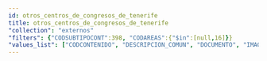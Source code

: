 ```yaml
---
id: otros_centros_de_congresos_de_tenerife 
title: otros_centros_de_congresos_de_tenerife
"collection": "externos"
"filters": {"CODSUBTIPOCONT":398, "CODAREAS":{"$in":[null,16]}}
"values_list": ["CODCONTENIDO", "DESCRIPCION_COMUN", "DOCUMENTO", "IMAGEN", "PALABRAS_CLAVE", "TITULO"]
---
```

<div class="row">
    <div flex="100" layout="column" layout-gt-sm="row" class="large-10 large-offset-1 columns">
        <app-accordion flex="100" flex-gt-sm="25"></app-accordion>
        <app-paginator-browser flex="100" flex-gt-sm="75" layout="column">
            <div flex="100" ng-class="{'end': $last}" ng-repeat="card in elements()">
                <app-card-externals item="card" prefix="node.href"></app-card-externals>
            </div>
        </app-paginator-browser>
    </div>
</div>
